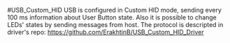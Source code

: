 #USB_Custom_HID
USB is configured in Custom HID mode, sending every 100 ms information about User Button state. Also it is possible to change LEDs' states by sending messages from host. The protocol is descripted in driver's repo: https://github.com/ErakhtinB/USB_Custom_HID_Driver
